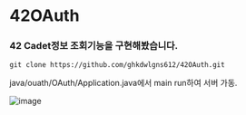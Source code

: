 # 42OAuth

### 42 Cadet정보 조회기능을 구현해봤습니다.

```
git clone https://github.com/ghkdwlgns612/42OAuth.git
```

java/ouath/OAuth/Application.java에서 main run하여 서버 가동.

![image](https://user-images.githubusercontent.com/68694844/127135281-bdc2ad63-dd3d-48fb-95ee-0a15e5f1eaa7.png)



